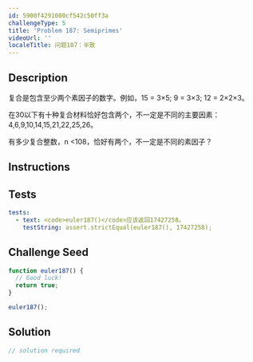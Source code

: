 ```yaml
---
id: 5900f4291000cf542c50ff3a
challengeType: 5
title: 'Problem 187: Semiprimes'
videoUrl: ''
localeTitle: 问题187：半致
---
```


## Description
<section id="description">复合是包含至少两个素因子的数字。例如，15 = 3×5; 9 = 3×3; 12 = 2×2×3。 <p>在30以下有十种复合材料恰好包含两个，不一定是不同的主要因素：4,6,9,10,14,15,21,22,25,26。 </p><p>有多少复合整数，n &lt;108，恰好有两个，不一定是不同的素因子？ </p></section>

## Instructions
<section id="instructions">
</section>

## Tests
<section id='tests'>

```yml
tests:
  - text: <code>euler187()</code>应该返回17427258。
    testString: assert.strictEqual(euler187(), 17427258);

```

</section>

## Challenge Seed
<section id='challengeSeed'>

<div id='js-seed'>

```js
function euler187() {
  // Good luck!
  return true;
}

euler187();

```

</div>



</section>

## Solution
<section id='solution'>

```js
// solution required
```
</section>
